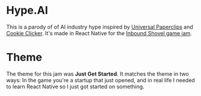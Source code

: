 # Hype.AI

This is a parody of of AI industry hype inspired by [Universal Paperclips](https://www.decisionproblem.com/paperclips/) and [Cookie Clicker](https://orteil.dashnet.org/cookieclicker/). It's made in React Native for the [Inbound Shovel game jam](https://itch.io/jam/shovel-jam-2025).


# Theme

The theme for this jam was **Just Get Started**.  It matches the theme in two ways: In the game you're a startup that just opened, and in real life I needed to learn React Native so I just got started on something.
